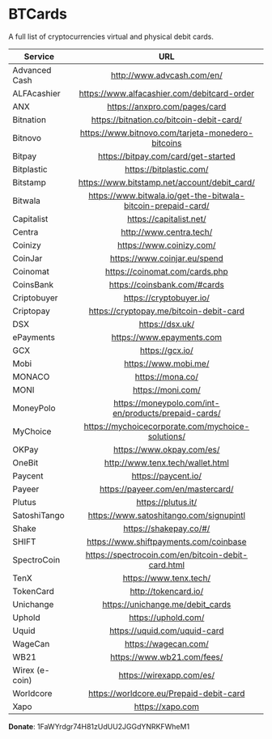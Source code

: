 # BTCards
A full list of cryptocurrencies virtual and physical debit cards.

| Service | URL |
| ------------- |:-------------:|
|	Advanced Cash	|	http://www.advcash.com/en/	|
|	ALFAcashier	| https://www.alfacashier.com/debitcard-order	|
|	ANX	|	https://anxpro.com/pages/card	|
|	Bitnation	|	https://bitnation.co/bitcoin-debit-card/	|
|	Bitnovo	|	https://www.bitnovo.com/tarjeta-monedero-bitcoins	|
|	Bitpay	|	https://bitpay.com/card/get-started	|
|	Bitplastic	|	https://bitplastic.com/	|
|	Bitstamp	|	https://www.bitstamp.net/account/debit_card/	|
|	Bitwala	|	https://www.bitwala.io/get-the-bitwala-bitcoin-prepaid-card/	|
|	Capitalist	|	https://capitalist.net/	|
|	Centra	|	http://www.centra.tech/	|
|	Coinizy	|	https://www.coinizy.com/	|
|	CoinJar	|	https://www.coinjar.eu/spend	|
|	Coinomat	|	https://coinomat.com/cards.php	|
|	CoinsBank	|	https://coinsbank.com/#cards	|
|	Criptobuyer	|	https://cryptobuyer.io/	|
|	Criptopay	|	https://cryptopay.me/bitcoin-debit-card	|
|	DSX	|	https://dsx.uk/	|
|	ePayments	|	https://www.epayments.com	|
|	GCX	|	https://gcx.io/	|
|	Mobi	|	https://www.mobi.me/	|
|	MONACO	|	https://mona.co/	|
|	MONI	|	https://moni.com/	|
|	MoneyPolo	|	https://moneypolo.com/int-en/products/prepaid-cards/	|
|	MyChoice	|	https://mychoicecorporate.com/mychoice-solutions/	|
|	OKPay	|	https://www.okpay.com/es/	|
|	OneBit	|	http://www.tenx.tech/wallet.html	|
|	Paycent	|	https://paycent.io/	|
|	Payeer	|	https://payeer.com/en/mastercard/	|
|	Plutus	|	https://plutus.it/	|
|	SatoshiTango	|	https://www.satoshitango.com/signupintl	|
|	Shake	|	https://shakepay.co/#/	|
|	SHIFT	|	https://www.shiftpayments.com/coinbase	|
|	SpectroCoin	|	https://spectrocoin.com/en/bitcoin-debit-card.html	|
| TenX |	https://www.tenx.tech/ |
| TokenCard	|	http://tokencard.io/ |
|	Unichange	|	https://unichange.me/debit_cards	|
|	Uphold	|	https://uphold.com/	|
|	Uquid	|	https://uquid.com/uquid-card	|
|	WageCan	|	https://wagecan.com/	|
|	WB21	|	https://www.wb21.com/fees/	|
|	Wirex (e-coin)	|	https://wirexapp.com/es/	|
|	Worldcore	|	https://worldcore.eu/Prepaid-debit-card	|
|	Xapo	|	https://xapo.com	|

**Donate**: 1FaWYrdgr74H81zUdUU2JGGdYNRKFWheM1
